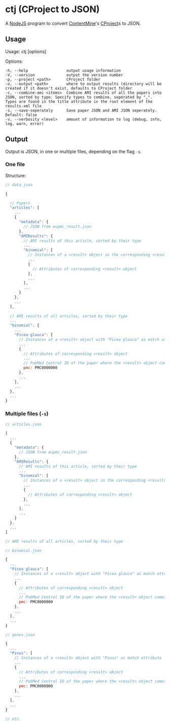 # ctj (CProject to JSON)

A [NodeJS]() program to convert [ContentMine](http://contentmine.org/)'s [CProject](https://github.com/ContentMine/CTree/blob/master/CProject.md)s to JSON.

## Usage

  Usage: ctj [options]

  Options:

    -h, --help                 output usage information
    -V, --version              output the version number
    -p, --project <path>       CProject folder
    -o, --output <path>        where to output results (directory will be created if it doesn't exist, defaults to CProject folder
    -c, --combine-ami <items>  Combine AMI results of all the papers into JSON, sorted by type. Specify types to combine, seperated by ",". Types are found in the title attribute in the root element of the results.xml file
    -s, --save-seperately      Save paper JSON and AMI JSON seperately. Default: false
    -v, --verbosity <level>    amount of information to log (debug, info, log, warn, error)

## Output

Output is JSON, in one or multiple files, depending on the flag `-s`.

### One file

Structure:

```javascript
// data.json

{

  // Papers
  "articles": [
    ...
    {
      "metadata": {
        // JSON from eupmc_result.json
      },
      "AMIResults": {
        // AMI results of this article, sorted by their type
        ...
        "binomial": [
          // Instances of a <result> object in the corresponding <results> object
          ...
          {
            // Attributes of corresponding <result> object
          },
          ...
        ],
        ...
      }
    },
    ...
  ],
  
  // AMI results of all articles, sorted by their type
  ...
  "binomial": {
    ...
    "Picea glauca": [
      // Instances of a <result> object with "Picea glauca" as match attribute
      ...
      {
        // Attributes of corresponding <result> object
        ...
        // PubMed Central ID of the paper where the <result> object comes from
        pmc: PMC0000000
      },
      ...
    ],
    ...
  },
  ...
}
```

### Multiple files (`-s`)

```javascript
// articles.json

[
  ...
  {
    "metadata": {
      // JSON from eupmc_result.json
    },
    "AMIResults": {
      // AMI results of this article, sorted by their type
      ...
      "binomial": [
        // Instances of a <result> object in the corresponding <results> object
        ...
        {
          // Attributes of corresponding <result> object
        },
        ...
      ],
      ...
    }
  },
  ...
]

// AMI results of all articles, sorted by their type

// binomial.json

{
  ...
  "Picea glauca": [
    // Instances of a <result> object with "Picea glauca" as match attribute
    ...
    {
      // Attributes of corresponding <result> object
      ...
      // PubMed Central ID of the paper where the <result> object comes from
      pmc: PMC0000000
    },
    ...
  ],
  ...
}

// genus.json

{
  ...
  "Pinus": [
    // Instances of a <result> object with "Pinus" as match attribute
    ...
    {
      // Attributes of corresponding <result> object
      ...
      // PubMed Central ID of the paper where the <result> object comes from
      pmc: PMC0000000
    },
    ...
  ],
  ...
}

// etc.
```